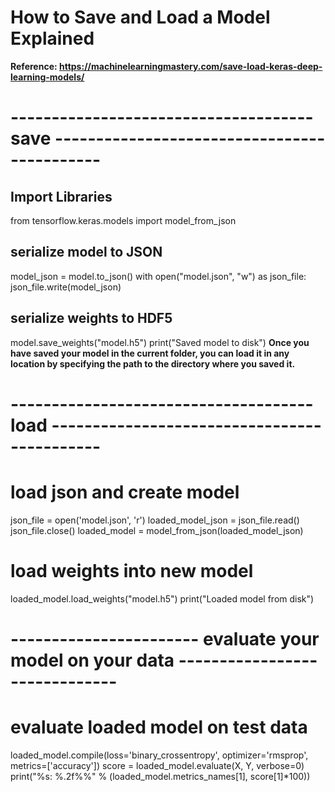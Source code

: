 # How to Save and Load a Model Explained
**Reference: https://machinelearningmastery.com/save-load-keras-deep-learning-models/**
# ------------------------------------- save -------------------------------------------- #
## Import Libraries
from tensorflow.keras.models import model_from_json
## serialize model to JSON
model_json = model.to_json()
with open("model.json", "w") as json_file:
    json_file.write(model_json)
## serialize weights to HDF5
model.save_weights("model.h5")
print("Saved model to disk")
**Once you have saved your model in the current folder, you can load it in any location by 
  specifying the path to the directory where you saved it.**
# ------------------------------------- load -------------------------------------------- #
# load json and create model
json_file = open('model.json', 'r')
loaded_model_json = json_file.read()
json_file.close()
loaded_model = model_from_json(loaded_model_json)
# load weights into new model
loaded_model.load_weights("model.h5")
print("Loaded model from disk") 
# ----------------------- evaluate your model on your data ------------------------------ #
# evaluate loaded model on test data
loaded_model.compile(loss='binary_crossentropy', optimizer='rmsprop', metrics=['accuracy'])
score = loaded_model.evaluate(X, Y, verbose=0)
print("%s: %.2f%%" % (loaded_model.metrics_names[1], score[1]*100))
